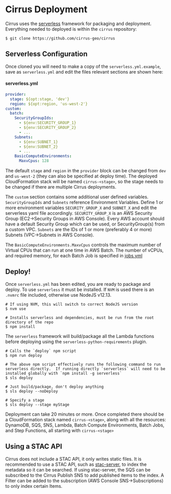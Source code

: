# Cirrus Deployment

Cirrus uses the [serverless](https://www.serverless.com/) framework for packaging and deployment. Everything needed to deployed is within the `cirrus` repository:

```
$ git clone https://github.com/cirrus-geo/cirrus
```

## Serverless Configuration

Once cloned you will need to make a copy of the `serverless.yml.example`, save as `serverless.yml` and edit the files relevant sections are shown here:

#### serverless.yml

```yaml
provider:
  stage: ${opt:stage, 'dev'}
  region: ${opt:region, 'us-west-2'}
custom:
  batch:
    SecurityGroupIds:
      - ${env:SECURITY_GROUP_1}
      - ${env:SECURITY_GROUP_2}
      - ...
    Subnets:
      - ${env:SUBNET_1}
      - ${env:SUBNET_2}
      - ...
    BasicComputeEnvironments:
      MaxvCpus: 128
```

The default `stage` and `region` in the `provider` block can be changed from `dev` and `us-west-2` (they can also be specified at deploy time). The deployed CloudFormation stack will be named `cirrus-<stage>`, so the stage needs to be changed if there are multiple Cirrus deployments.

The `custom` section contains some additional user defined variables. `SecurityGroupIds` and `Subnets` reference Environment Variables. Define 1 or more environment variables `SECURITY_GROUP_X` and `SUBNET_X` and edit the serverless yaml file accordingly. `SECURITY_GROUP_X` is an AWS Security Group (EC2->Security Groups in AWS Console). Every AWS account should have a default Security Group which can be used, or SecurityGroup(s) from a custom VPC. `Subnets` are the IDs of 1 or more (preferably 4 or more) Subnets (VPC->Subnets in AWS Console).

The `BasicComputeEnvironments.MaxvCpus` controls the maximum number of Virtual CPUs that can run at one time in AWS Batch. The number of vCPUs, and required memory, for each Batch Job is specified in [jobs.yml](../batch/jobs.yml)


## Deploy!

Once `serverless.yml` has been edited, you are ready to package and deploy. To use `serverless` it must be installed. If `NVM` is used there is an `.nvmrc` file included, otherwise use NodeJS v12.13.

```
# If using NVM, this will switch to correct NodeJS version
$ nvm use

# Installs serverless and dependencies, must be run from the root directory of the repo
$ npm install
```

The `serverless` framework will build/package all the Lambda functions before deploying using the `serverless-python-requirements` plugin.

```
# Calls the `deploy` npm script
$ npm run deploy

# The above npm script effectively runs the following command to run serverless directly.  If running directly `serverless` will need to be installed globally with `npm install -g serverless`
$ sls deploy

# Just build/package, don't deploy anything
$ sls deploy --noDeploy

# Specify a stage
$ sls deploy --stage myStage
```

Deployment can take 20 minutes or more. Once completed there should be a CloudFormation stack named `cirrus-<stage>`, along with all the resources: DynamoDB, SQS, SNS, Lambda, Batch Compute Environments, Batch Jobs, and Step Functions, all starting with `cirrus-<stage>`


## Using a STAC API

Cirrus does not include a STAC API, it only writes static files. It is recommended to use a STAC API, such as [stac-server](https://github.com/stac-utils/stac-server), to index the metadata so it can be searched. If using stac-server, the SQS can be subscribed to the Cirrus Publish SNS to add published items to the index. A Filter can be added to the subscription (AWS Console SNS->Subscriptions) to only index certain Items.